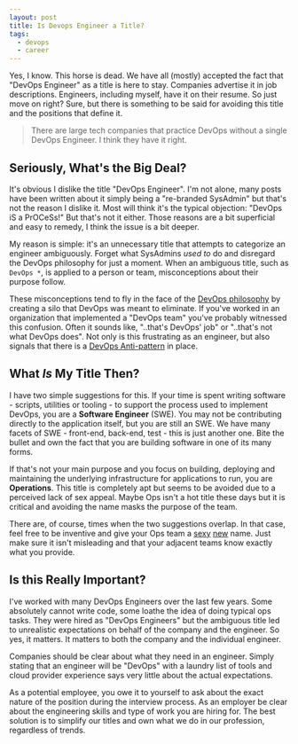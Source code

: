 ```yaml
---
layout: post
title: Is Devops Engineer a Title?
tags:
  - devops
  - career
---
```

Yes, I know. This horse is dead. We have all (mostly) accepted the fact that "DevOps Engineer" as a
title is here to stay.  Companies advertise it in job descriptions. Engineers, including myself,
have it on their resume.  So just move on right? Sure, but there is something to be said for
avoiding this title and the positions that define it.  

> There are large tech companies that practice DevOps without a single DevOps Engineer.  I think they have it right.

## Seriously, What's the Big Deal?

It's obvious I dislike the title "DevOps Engineer". I'm not alone, many posts have been written
about it simply being a "re-branded SysAdmin" but that's not the reason I dislike it.  Most will
think it's the typical objection: "DevOps iS a PrOCeSs!" But that's not it either. Those reasons
are a bit superficial and easy to remedy, I think the issue is a bit deeper.

My reason is simple: it's an unnecessary title that attempts to categorize an engineer ambiguously.
Forget what SysAdmins _used to_ do and disregard the DevOps philosophy for just a moment.  When an
ambiguous title, such as `DevOps *`, is applied to a person or team, misconceptions about their
purpose follow.

These misconceptions tend to fly in the face of the
[DevOps philosophy](https://en.wikipedia.org/wiki/DevOps) by creating a silo that DevOps was meant
to eliminate.  If you've worked in an organization that implemented a "DevOps team" you've probably
witnessed this confusion.  Often it sounds like, "..that's DevOps' job" or "..that's not what DevOps
does". Not only is this frustrating as an engineer, but also signals that there is a
[DevOps Anti-pattern](https://web.devopstopologies.com/#anti-type-b) in place.

## What _Is_ My Title Then?

I have two simple suggestions for this.  If your time is spent writing software - scripts, utilities
or tooling - to support the process used to implement DevOps, you are a **Software Engineer** (SWE).
You may not be contributing directly to the application itself, but you are still an SWE.  We have
many facets of SWE - front-end, back-end, test - this is just another one.  Bite the bullet and own
the fact that you are building software in one of its many forms.

If that's not your main purpose and you focus on building, deploying and maintaining the underlying
infrastructure for applications to run, you are **Operations**. This title is completely apt but
seems to be avoided due to a perceived lack of sex appeal. Maybe Ops isn't a hot title these days
but it is critical and avoiding the name masks the purpose of the team.

There are, of course, times when the two suggestions overlap.  In that case, feel free to be
inventive and give your Ops team a [sexy](https://engineering.fb.com/category/production-engineering/)
[new](https://sre.google/) name.  Just make sure it isn't misleading and that your adjacent teams
know exactly what you provide.

## Is this Really Important?

I've worked with many DevOps Engineers over the last few years.  Some absolutely cannot write code,
some loathe the idea of doing typical ops tasks.  They were hired as "DevOps Engineers" but the
ambiguous title led to unrealistic expectations on behalf of the company and the engineer.  So yes,
it matters.  It matters to both the company and the individual engineer.

Companies should be clear about what they need in an engineer. Simply stating that an engineer
will be "DevOps" with a laundry list of tools and cloud provider experience says very little
about the actual expectations.  

As a potential employee, you owe it to yourself to ask about the exact nature of the position
during the interview process.  As an employer be clear about the engineering skills and type of
work you are hiring for. The best solution is to simplify our titles and own what we do in our
profession, regardless of trends.

